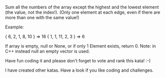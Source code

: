 Sum all the numbers of the array except the highest and the lowest element (the value, not the index!).
(Only one element at each edge, even if there are more than one with the same value!)

Example:

{ 6, 2, 1, 8, 10 } => 16
{ 1, 1, 11, 2, 3 } => 6


If array is empty, null or None, or if only 1 Element exists, return 0.
Note: in C++ instead null an empty vector is used.


Have fun coding it and please don't forget to vote and rank this kata! :-)

I have created other katas. Have a look if you like coding and challenges.
